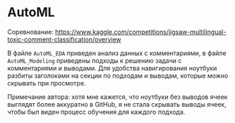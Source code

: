 # AutoML

Соревнование: https://www.kaggle.com/competitions/jigsaw-multilingual-toxic-comment-classification/overview

В файле `AutoML_EDA` приведен анализ данных с комментариями, в файле `AutoML_Modeling` приведены подходы к решению задачи с комментариями и выводами. Для удобства навигирования ноутбуки разбиты заголоками на секции по подходам и выводам, которые можно скрывать при просмотре.

Примечание автора: хотя мне кажется, что ноутбуки без выводов ячеек выглядят более аккуратно в GitHub, я не стала скрывать выводы ячеек, чтобы был виден процесс обучения для каждого подхода.
